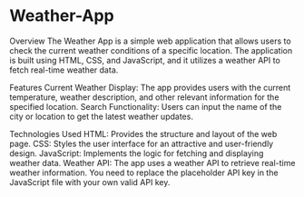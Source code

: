 # Weather-App
Overview
The Weather App is a simple web application that allows users to check the current weather conditions of a specific location. The application is built using HTML, CSS, and JavaScript, and it utilizes a weather API to fetch real-time weather data.

Features
Current Weather Display: The app provides users with the current temperature, weather description, and other relevant information for the specified location.
Search Functionality: Users can input the name of the city or location to get the latest weather updates.

Technologies Used
HTML: Provides the structure and layout of the web page.
CSS: Styles the user interface for an attractive and user-friendly design.
JavaScript: Implements the logic for fetching and displaying weather data.
Weather API: The app uses a weather API to retrieve real-time weather information. You need to replace the placeholder API key in the JavaScript file with your own valid API key.
